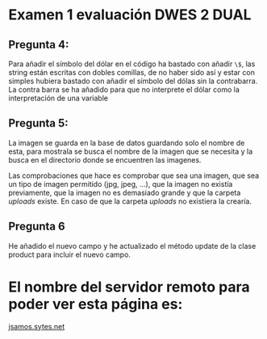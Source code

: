 # Examen 1 evaluación DWES 2 DUAL

## Pregunta 4:

Para añadir el símbolo del dólar en el código ha bastado con añadir `\$`, las string están escritas con dobles comillas, de no haber sido así y estar con simples hubiera bastado con añadir el símbolo del dólas sin la contrabarra. La contra barra se ha añadido para que no interprete el dólar como la interpretación de una variable

## Pregunta 5:

La imagen se guarda en la base de datos guardando solo el nombre de esta, para mostrala se busca el nombre de la imagen que se necesita y la busca en el directorio donde se encuentren las imagenes.

Las comprobaciones que hace es comprobar que sea una imagen, que sea un tipo de imagen permitido (jpg, jpeg, ...), que la imagen no existía previamente, que la imagen no es demasiado grande y que la carpeta *uploads* existe. En caso de que la carpeta *uploads* no existiera la crearía.

## Pregunta 6

He añadido el nuevo campo y he actualizado el método update de la clase product para incluir el nuevo campo.

# El nombre del servidor remoto para poder ver esta página es:

[jsamos.sytes.net](http://jsamos.sytes.net/crud-opp)